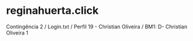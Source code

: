 # reginahuerta.click
Contingência 2 / Login.txt / Perfil 19 - Christian Oliveira / BM1: D- Christian Oliveira 1
